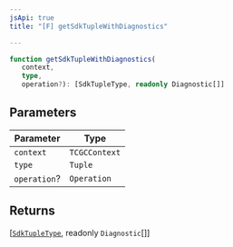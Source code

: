 ```yaml
---
jsApi: true
title: "[F] getSdkTupleWithDiagnostics"

---
```

```ts
function getSdkTupleWithDiagnostics(
   context, 
   type, 
   operation?): [SdkTupleType, readonly Diagnostic[]]
```

## Parameters

| Parameter | Type |
| ------ | ------ |
| `context` | `TCGCContext` |
| `type` | `Tuple` |
| `operation`? | `Operation` |

## Returns

[[`SdkTupleType`](../interfaces/SdkTupleType.md), readonly `Diagnostic`[]]
